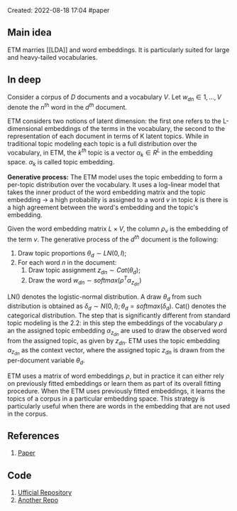 Created: 2022-08-18 17:04
#paper

## Main idea
ETM marries [[LDA]] and word embeddings. It is particularly suited for large and heavy-tailed vocabularies.

## In deep
Consider a corpus of *D* documents and a vocabulary *V*. Let $w_{dn} \in {1,...,V}$ denote the $n^{th}$ word in the $d^{th}$ document.

ETM considers two notions of latent dimension: the first one refers to the L-dimensional embeddings of the terms in the vocabulary, the second to the representation of each document in terms of K latent topics.
While in traditional topic modeling each topic is a full distribution over the vocabulary, in ETM, the $k^{th}$ topic is a vector $\alpha_k \in R^L$ in the embedding space. $\alpha_k$ is called topic embedding.

**Generative process:** The ETM model uses the topic embedding to form a per-topic distribution over the vocabulary. It uses a log-linear model that takes the inner product of the word embedding matrix and the topic embedding -> a high probability is assigned to a word *v*  in topic *k* is there is a high agreement between the word's embedding and the topic's embedding.

Given the word embedding matrix $L \times V$, the column $\rho_v$ is the embedding of the term *v*. The generative process of the $d^{th}$ document is the following:
1. Draw topic proportions $\theta_d \sim LN(0,I)$;
2. For each word *n* in the document:
	1. Draw topic assignment $z_{dn} \sim Cat(\theta_d)$;
	2. Draw the word $w_{dn} \sim softmax(\rho^T \alpha_{z_{dn}})$ 

LN() denotes the logistic-normal distribution. A draw $\theta_d$ from such distribution is obtained as $\delta_d \sim N(0,I); \theta_d=softmax(\delta_d)$. Cat() denotes the categorical distribution.
The step that is significantly different from standard topic modeling is the 2.2: in this step the embeddings of the vocabulary $\rho$ an the assigned topic embedding $\alpha_{z_{dn}}$ are used to draw the observed word from the assigned topic, as given by $z_{dn}$.
ETM uses the topic embedding $\alpha_{z_{dn}}$ as the context vector, where the assigned topic $z_{dn}$ is drawn from the per-document variable $\theta_d$.

ETM uses a matrix of word embeddings $\rho$, but in practice it can either rely on previously fitted embeddings or learn them as part of its overall fitting procedure. When the ETM uses previously fitted embeddings, it learns the topics of a corpus in a particular embedding space. This strategy is particularly useful when there are words in the embedding that are not used in the corpus.

## References
1. [Paper](https://aclanthology.org/2020.tacl-1.29.pdf)

## Code
1. [Ufficial Repository](https://github.com/adjidieng/ETM)
2. [Another Repo](https://github.com/lffloyd/embedded-topic-model)
